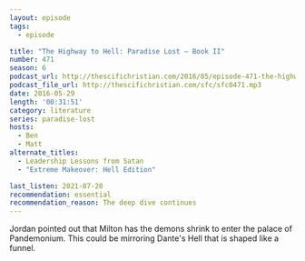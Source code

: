 ```yaml
---
layout: episode
tags:
  - episode

title: "The Highway to Hell: Paradise Lost – Book II"
number: 471
season: 6
podcast_url: http://thescifichristian.com/2016/05/episode-471-the-highway-to-hell-paradise-lost-book-ii/
podcast_file_url: http://thescifichristian.com/sfc/sfc0471.mp3
date: 2016-05-29
length: '00:31:51'
category: literature
series: paradise-lost
hosts:
  - Ben
  - Matt
alternate_titles:
  - Leadership Lessons from Satan
  - "Extreme Makeover: Hell Edition"

last_listen: 2021-07-20
recommendation: essential
recommendation_reason: The deep dive continues
---
```


Jordan pointed out that Milton has the demons shrink to enter the palace of Pandemonium. This could be mirroring Dante's Hell that is shaped like a funnel.